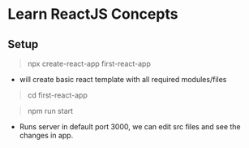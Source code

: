# Learn ReactJS Concepts


## Setup

>npx create-react-app first-react-app
 - will create basic react template with all required modules/files

>cd first-react-app

>npm run start
 - Runs server in default port 3000, we can edit src files and see the changes in app.